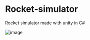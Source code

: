 # Rocket-simulator
Rocket simulator made with unity in C#

![image](https://user-images.githubusercontent.com/66934832/133737048-295247d6-02e9-4276-a912-6cb168eae9de.png)

